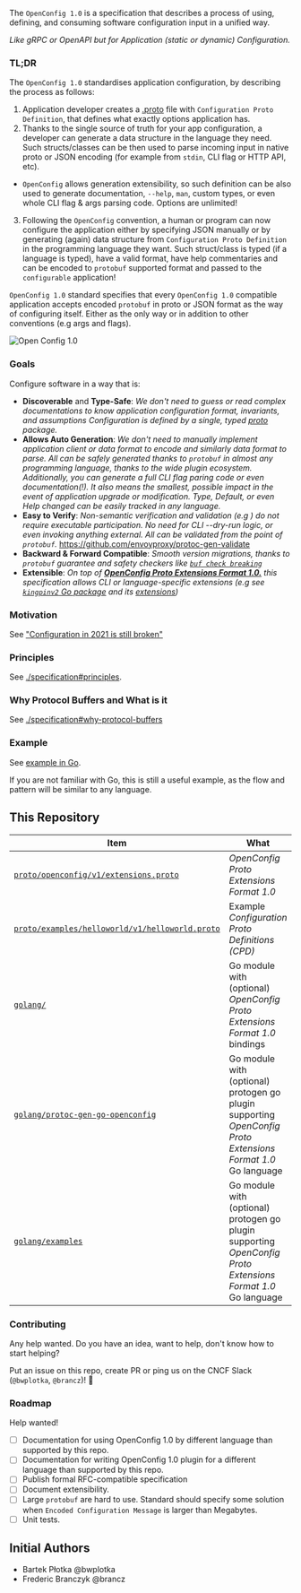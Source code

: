 The `OpenConfig 1.0` is a specification that describes a process of using, defining, and consuming software configuration input in a unified way.

*Like gRPC or OpenAPI but for Application (static or dynamic) Configuration.*

### TL;DR

The `OpenConfig 1.0` standardises application configuration, by describing the process as follows:

1. Application developer creates a [.proto](https://developers.google.com/protocol-buffers) file with `Configuration Proto Definition`, that defines what exactly options application has.
2. Thanks to the single source of truth for your app configuration, a developer can generate a data structure in the language they need. Such structs/classes can be then used to parse incoming input in native proto or JSON encoding (for example from `stdin`, CLI flag or HTTP API, etc).
* `OpenConfig` allows generation extensibility, so such definition can be also used to generate documentation, `--help`, `man`, custom types, or even whole CLI flag & args parsing code. Options are unlimited!
3. Following the `OpenConfig` convention, a human or program can now configure the application either by specifying JSON manually or by generating (again) data structure from `Configuration Proto Definition` in the programming language they want. Such struct/class is typed (if a language is typed), have a valid format, have help commentaries and can be encoded to `protobuf` supported format and passed to the `configurable` application!

`OpenConfig 1.0` standard specifies that every `OpenConfig 1.0` compatible application accepts encoded `protobuf` in proto or JSON format as the way of configuring itself. Either as the only way or in addition to other conventions (e.g args and flags).

![Open Config 1.0](https://docs.google.com/drawings/d/e/2PACX-1vSANZkljSiDgV-o0a-dL0ryZz19p3Hblt5V_qozhBcY5ILq8j3T2GEAdCCHFHoSGT9h2H4LDqJ9bCn_/pub?w=1440&h=1080)

### Goals

Configure software in a way that is:

* **Discoverable** and **Type-Safe**: *We don't need to guess or read complex documentations to know application configuration format, invariants, and assumptions Configuration is defined by a single, typed [proto](https://developers.google.com/protocol-buffers) package.*
* **Allows Auto Generation**: *We don't need to manually implement application client or data format to encode and similarly data format to parse. All can be safely generated thanks to `protobuf` in almost any programming language, thanks to the wide plugin ecosystem. Additionally, you can generate a full CLI flag paring code or even documentation(!). It also means the smallest, possible impact in the event of application upgrade or modification. Type, Default, or even Help changed can be easily tracked in any language.*
* **Easy to Verify**: *Non-semantic verification and validation (e.g ) do not require executable participation. No need for CLI --dry-run logic, or even invoking anything external. All can be validated from the point of `protobuf`.* https://github.com/envoyproxy/protoc-gen-validate
* **Backward & Forward Compatible**: *Smooth version migrations, thanks to `protobuf` guarantee and safety checkers like [`buf check breaking`](https://docs.buf.build/breaking-usage)*
* **Extensible**: *On top of [**OpenConfig Proto Extensions Format 1.0.**](proto/openconfig/v1/extensions.proto) this specification allows CLI or language-specific extensions (e.g see [`kingpinv2` Go package](golang/kingpinv2) and its [extensions](golang/kingpinv2/proto/openconfig/kingpinv2/v1/extensions.proto))*

### Motivation

See ["Configuration in 2021 is still broken"](https://deploy-preview-26--bwplotka.netlify.app/2020/configuring-sw-is-broken/)

### Principles

See [./specification#principles](specification.md#principles).

### Why Protocol Buffers and What is it

See [./specification#why-protocol-buffers](specification.md#why-protocol-buffers)

### Example

See [example in Go](golang/README.md).

If you are not familiar with Go, this is still a useful example, as the flow and pattern will be similar to any language.

## This Repository

| Item   | What | Status |
|--------|------|--------|
| [`proto/openconfig/v1/extensions.proto`](proto/openconfig/v1/extensions.proto)  |  *OpenConfig Proto Extensions Format 1.0* | Alpha |
| [`proto/examples/helloworld/v1/helloworld.proto`]( proto/examples/helloworld/v1/helloworld.proto) |  Example *Configuration Proto Definitions (CPD)* | Alpha |
| [`golang/`](golang)  | Go module with (optional) *OpenConfig Proto Extensions Format 1.0* bindings | Alpha |
| [`golang/protoc-gen-go-openconfig`](golang/protoc-gen-go-openconfig/README.md)  | Go module with (optional) protogen go plugin supporting *OpenConfig Proto Extensions Format 1.0* Go language  | Alpha |
| [`golang/examples`](golang/examples/README.md) | Go module with (optional) protogen go plugin supporting *OpenConfig Proto Extensions Format 1.0* Go language  | Alpha |

### Contributing

Any help wanted. Do you have an idea, want to help, don't know how to start helping?

Put an issue on this repo, create PR or ping us on the CNCF Slack (`@bwplotka`, `@brancz`)! 🤗

### Roadmap

Help wanted!

* [ ] Documentation for using OpenConfig 1.0 by different language than supported by this repo.
* [ ] Documentation for writing OpenConfig 1.0 plugin for a different language than supported by this repo.
* [ ] Publish formal RFC-compatible specification
* [ ] Document extensibility.
* [ ] Large `protobuf` are hard to use. Standard should specify some solution when `Encoded Configuration Message` is larger than Megabytes.
* [ ] Unit tests.

## Initial Authors

* Bartek Płotka @bwplotka
* Frederic Branczyk @brancz
